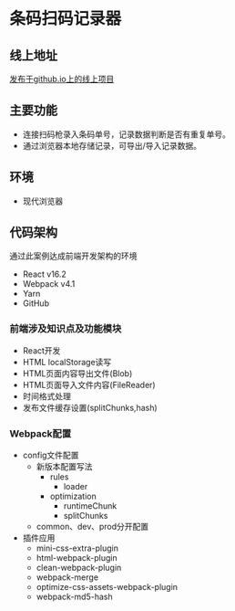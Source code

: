 # 条码扫码记录器

## 线上地址

[发布于github.io上的线上项目](https://fia.github.io/Webapck-React-QRInput/dist/)

## 主要功能

- 连接扫码枪录入条码单号，记录数据判断是否有重复单号。
- 通过浏览器本地存储记录，可导出/导入记录数据。

## 环境

- 现代浏览器

## 代码架构

通过此案例达成前端开发架构的环境

- React v16.2
- Webpack v4.1
- Yarn
- GitHub

### 前端涉及知识点及功能模块

- React开发
- HTML localStorage读写
- HTML页面内容导出文件(Blob)
- HTML页面导入文件内容(FileReader)
- 时间格式处理
- 发布文件缓存设置(splitChunks,hash)

### Webpack配置

- config文件配置
  - 新版本配置写法
    - rules
      - loader
    - optimization
      - runtimeChunk
      - splitChunks
  - common、dev、prod分开配置
- 插件应用
  - mini-css-extra-plugin
  - html-webpack-plugin
  - clean-webpack-plugin
  - webpack-merge
  - optimize-css-assets-webpack-plugin
  - webpack-md5-hash
